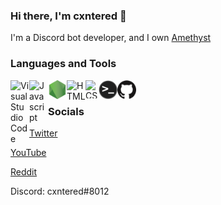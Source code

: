 ### Hi there, I'm cxntered 👋

I'm a Discord bot developer, and I own [Amethyst](https://amethystbot.xyz)

### Languages and Tools
<img align="left" src="https://upload.wikimedia.org/wikipedia/commons/thumb/9/9a/Visual_Studio_Code_1.35_icon.svg/2048px-Visual_Studio_Code_1.35_icon.svg.png" width="30px" alt="Visual Studio Code"/>
<img align="left" src="https://upload.wikimedia.org/wikipedia/commons/6/6a/JavaScript-logo.png" width="30px" alt="Javascript"/>
<img align="left" src="https://raw.githubusercontent.com/github/explore/80688e429a7d4ef2fca1e82350fe8e3517d3494d/topics/nodejs/nodejs.png" width="30px" alt="Node.js"/>
<img align="left" src="https://upload.wikimedia.org/wikipedia/commons/thumb/6/61/HTML5_logo_and_wordmark.svg/640px-HTML5_logo_and_wordmark.svg.png" width="30px" alt="HTML"/>
<img align="left" src="https://upload.wikimedia.org/wikipedia/commons/thumb/3/3d/CSS.3.svg/640px-CSS.3.svg.png" width="21px" height="29.5px" alt="CSS"/>
<img align="left" src="https://raw.githubusercontent.com/github/explore/80688e429a7d4ef2fca1e82350fe8e3517d3494d/topics/terminal/terminal.png" width="30px" alt="Terminal"/>
<img align="left" src="https://raw.githubusercontent.com/github/explore/78df643247d429f6cc873026c0622819ad797942/topics/github/github.png" width="30px" alt="GitHub"/>

<br />

### Socials
[Twitter](https://twitter.com/cxntered)

[YouTube](https://www.youtube.com/channel/UC3mAkkxSf13FFDsJxGaikig)

[Reddit](https://www.reddit.com/u/cxntered)

Discord: cxntered#8012
